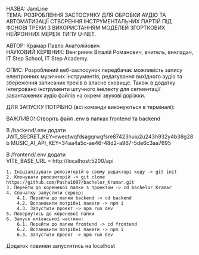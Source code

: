 НАЗВА: JamLine <br/>
ТЕМА: РОЗРОБЛЕННЯ ЗАСТОСУНКУ ДЛЯ ОБРОБКИ АУДІО ТА АВТОМАТИЗАЦІЇ СТВОРЕННЯ ІНСТРУМЕНТАЛЬНИХ ПАРТІЙ ПІД ФОНОВІ ТРЕКИ З ВИКОРИСТАННЯМ МОДЕЛЕЙ ЗГОРТКОВИХ НЕЙРОННИХ МЕРЕЖ ТИПУ U-NET.

АВТОР: Крамар Павло Анатолійович <br/>
НАУКОВИЙ КЕРІВНИК: Венгриняк Віталій Романович, вчитель, викладач, IT Step School, IT Step Academy.

ОПИС: Розроблений веб-застосунок передбачає можливість запису електронних музичних інструментів, редагування вихідного аудіо та збереження записаних треків в власне сховище. Також в додатку інтегровано інструменти штучного інелекту для сегментації завантажених аудіо файлів на окремі звукові доріжки.

ДЛЯ ЗАПУСКУ ПОТРІБНО (всі команди виконуються в терміналі):

ВАЖЛИВО! Створіть файл .env в папках frontend та backend<br/>

В /backend/.env додати <br/>
JWT_SECRET_KEY=rweqtwqfdsagqrwgfsre87423huiu2u243h932y4b38g28b
MUSIC_AI_API_KEY=34aa4a5c-ae46-48d2-a967-5de6c3aa7695

В /frontend/.env додати<br/>
VITE_BASE_URL = http://localhost:5200/api

    1. Ініціалізувати репозиторій в свому редакторі коду -> git init
    2. Клонувати репозиторій -> git clone https://github.com/Pasha1007/bachelor_Kramar.git
    3. Перейти до кореневої папки з проектом -> cd bachelor_Kramar
    4. Спочатку запустити сервер:
        4.1. Перейти до папки backend -> cd backend
        4.2. Встановити потрібні пакети -> npm i
        4.3. Запустити проект -> npm run dev
    5. Повернутись до кореневої папки
    6. Запуск клієнської частини:
        6.1. Перейти до папки frontend -> cd frontend
        6.2. Встановити потрібні пакети -> npm i
        6.3. Запустити проект -> npm run dev

Додаток повинен запуститись на localhost
